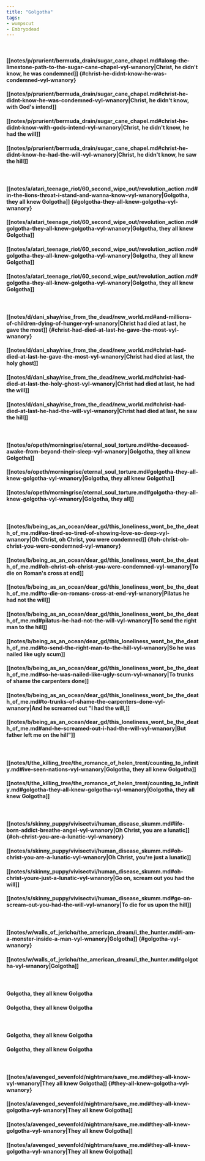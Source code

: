 ```yaml
---
title: "Golgotha"
tags:
- wumpscut
- Embryodead
---
```

&nbsp;
#### [[notes/p/prurient/bermuda_drain/sugar_cane_chapel.md#along-the-limestone-path-to-the-sugar-cane-chapel-vyl-wnanory|Christ, he didn't know, he was condemned]] {#christ-he-didnt-know-he-was-condemned-vyl-wnanory}
#### [[notes/p/prurient/bermuda_drain/sugar_cane_chapel.md#christ-he-didnt-know-he-was-condemned-vyl-wnanory|Christ, he didn't know, with God's intend]]
#### [[notes/p/prurient/bermuda_drain/sugar_cane_chapel.md#christ-he-didnt-know-with-gods-intend-vyl-wnanory|Christ, he didn't know, he had the will]]
#### [[notes/p/prurient/bermuda_drain/sugar_cane_chapel.md#christ-he-didnt-know-he-had-the-will-vyl-wnanory|Christ, he didn't know, he saw the hill]]
&nbsp;
#### [[notes/a/atari_teenage_riot/60_second_wipe_out/revolution_action.md#in-the-lions-throat-i-stand-and-wanna-know-vyl-wnanory|Golgotha, they all knew Golgotha]] {#golgotha-they-all-knew-golgotha-vyl-wnanory}
#### [[notes/a/atari_teenage_riot/60_second_wipe_out/revolution_action.md#golgotha-they-all-knew-golgotha-vyl-wnanory|Golgotha, they all knew Golgotha]]
#### [[notes/a/atari_teenage_riot/60_second_wipe_out/revolution_action.md#golgotha-they-all-knew-golgotha-vyl-wnanory|Golgotha, they all knew Golgotha]]
#### [[notes/a/atari_teenage_riot/60_second_wipe_out/revolution_action.md#golgotha-they-all-knew-golgotha-vyl-wnanory|Golgotha, they all knew Golgotha]]
&nbsp;
#### [[notes/d/dani_shay/rise_from_the_dead/new_world.md#and-millions-of-children-dying-of-hunger-vyl-wnanory|Christ had died at last, he gave the most]] {#christ-had-died-at-last-he-gave-the-most-vyl-wnanory}
#### [[notes/d/dani_shay/rise_from_the_dead/new_world.md#christ-had-died-at-last-he-gave-the-most-vyl-wnanory|Christ had died at last, the holy ghost]]
#### [[notes/d/dani_shay/rise_from_the_dead/new_world.md#christ-had-died-at-last-the-holy-ghost-vyl-wnanory|Christ had died at last, he had the will]]
#### [[notes/d/dani_shay/rise_from_the_dead/new_world.md#christ-had-died-at-last-he-had-the-will-vyl-wnanory|Christ had died at last, he saw the hill]]
&nbsp;
#### [[notes/o/opeth/morningrise/eternal_soul_torture.md#the-deceased-awake-from-beyond-their-sleep-vyl-wnanory|Golgotha, they all knew Golgotha]]
#### [[notes/o/opeth/morningrise/eternal_soul_torture.md#golgotha-they-all-knew-golgotha-vyl-wnanory|Golgotha, they all knew Golgotha]]
#### [[notes/o/opeth/morningrise/eternal_soul_torture.md#golgotha-they-all-knew-golgotha-vyl-wnanory|Golgotha, they all]]
&nbsp;
#### [[notes/b/being_as_an_ocean/dear_gd/this_loneliness_wont_be_the_death_of_me.md#so-tired-so-tired-of-showing-love-so-deep-vyl-wnanory|Oh Christ, oh Christ, you were condemned]] {#oh-christ-oh-christ-you-were-condemned-vyl-wnanory}
#### [[notes/b/being_as_an_ocean/dear_gd/this_loneliness_wont_be_the_death_of_me.md#oh-christ-oh-christ-you-were-condemned-vyl-wnanory|To die on Roman's cross at end]]
#### [[notes/b/being_as_an_ocean/dear_gd/this_loneliness_wont_be_the_death_of_me.md#to-die-on-romans-cross-at-end-vyl-wnanory|Pilatus he had not the will]]
#### [[notes/b/being_as_an_ocean/dear_gd/this_loneliness_wont_be_the_death_of_me.md#pilatus-he-had-not-the-will-vyl-wnanory|To send the right man to the hill]]
#### [[notes/b/being_as_an_ocean/dear_gd/this_loneliness_wont_be_the_death_of_me.md#to-send-the-right-man-to-the-hill-vyl-wnanory|So he was nailed like ugly scum]]
#### [[notes/b/being_as_an_ocean/dear_gd/this_loneliness_wont_be_the_death_of_me.md#so-he-was-nailed-like-ugly-scum-vyl-wnanory|To trunks of shame the carpenters done]]
#### [[notes/b/being_as_an_ocean/dear_gd/this_loneliness_wont_be_the_death_of_me.md#to-trunks-of-shame-the-carpenters-done-vyl-wnanory|And he screamed out "I had the will,]]
#### [[notes/b/being_as_an_ocean/dear_gd/this_loneliness_wont_be_the_death_of_me.md#and-he-screamed-out-i-had-the-will-vyl-wnanory|But father left me on the hill"]]
&nbsp;
#### [[notes/t/the_killing_tree/the_romance_of_helen_trent/counting_to_infinity.md#ive-seen-nations-vyl-wnanory|Golgotha, they all knew Golgotha]]
#### [[notes/t/the_killing_tree/the_romance_of_helen_trent/counting_to_infinity.md#golgotha-they-all-knew-golgotha-vyl-wnanory|Golgotha, they all knew Golgotha]]
&nbsp;
#### [[notes/s/skinny_puppy/vivisectvi/human_disease_skumm.md#life-born-addict-breathe-angel-vyl-wnanory|Oh Christ, you are a lunatic]] {#oh-christ-you-are-a-lunatic-vyl-wnanory}
#### [[notes/s/skinny_puppy/vivisectvi/human_disease_skumm.md#oh-christ-you-are-a-lunatic-vyl-wnanory|Oh Christ, you're just a lunatic]]
#### [[notes/s/skinny_puppy/vivisectvi/human_disease_skumm.md#oh-christ-youre-just-a-lunatic-vyl-wnanory|Go on, scream out you had the will]]
#### [[notes/s/skinny_puppy/vivisectvi/human_disease_skumm.md#go-on-scream-out-you-had-the-will-vyl-wnanory|To die for us upon the hill]]
&nbsp;
#### [[notes/w/walls_of_jericho/the_american_dream/i_the_hunter.md#i-am-a-monster-inside-a-man-vyl-wnanory|Golgotha]] {#golgotha-vyl-wnanory}
#### [[notes/w/walls_of_jericho/the_american_dream/i_the_hunter.md#golgotha-vyl-wnanory|Golgotha]]
&nbsp;
#### Golgotha, they all knew Golgotha
#### Golgotha, they all knew Golgotha
&nbsp;
#### Golgotha, they all knew Golgotha
#### Golgotha, they all knew Golgotha
&nbsp;
#### [[notes/a/avenged_sevenfold/nightmare/save_me.md#they-all-know-vyl-wnanory|They all knew Golgotha]] {#they-all-knew-golgotha-vyl-wnanory}
#### [[notes/a/avenged_sevenfold/nightmare/save_me.md#they-all-knew-golgotha-vyl-wnanory|They all knew Golgotha]]
#### [[notes/a/avenged_sevenfold/nightmare/save_me.md#they-all-knew-golgotha-vyl-wnanory|They all knew Golgotha]]
#### [[notes/a/avenged_sevenfold/nightmare/save_me.md#they-all-knew-golgotha-vyl-wnanory|They all knew Golgotha]]
